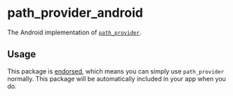 # path\_provider\_android

The Android implementation of [`path_provider`][1].

## Usage

This package is [endorsed][2], which means you can simply use `path_provider`
normally. This package will be automatically included in your app when you do.

[1]: https://pub.dev/packages/path_provider
[2]: https://flutter.dev/docs/development/packages-and-plugins/developing-packages#endorsed-federated-plugin
